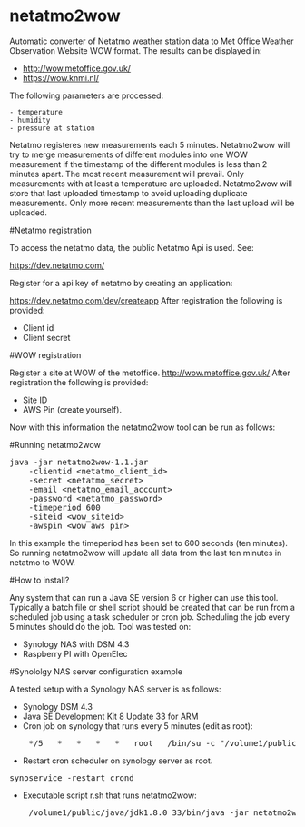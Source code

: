 # netatmo2wow

Automatic converter of Netatmo weather station data to Met Office Weather Observation Website WOW format. The results can be displayed in:

- http://wow.metoffice.gov.uk/
- https://wow.knmi.nl/

The following parameters are processed:

    - temperature
    - humidity
    - pressure at station


Netatmo registeres new measurements each 5 minutes. Netatmo2wow will try to merge measurements of different modules into one WOW measurement if the timestamp of the different modules is less than 2 minutes apart. The most recent measurement will prevail. Only measurements with at least a temperature are uploaded.
Netatmo2wow will store that last uploaded timestamp to avoid uploading duplicate measurements. Only more recent measurements than the last upload will be uploaded.

#Netatmo registration

To access the netatmo data, the public Netatmo Api is used. See:

https://dev.netatmo.com/

Register for a api key of netatmo by creating an application:

https://dev.netatmo.com/dev/createapp
After registration the following is provided:

- Client id
- Client secret


#WOW registration

Register a site at WOW of the metoffice.
http://wow.metoffice.gov.uk/
After registration the following is provided:

- Site ID
- AWS Pin (create yourself).

Now  with this information the netatmo2wow tool can be run as follows:

#Running netatmo2wow
<pre>
java -jar netatmo2wow-1.1.jar
    -clientid &lt;netatmo_client_id&gt;
    -secret &lt;netatmo_secret&gt;
    -email &lt;netatmo_email_account&gt;
    -password &lt;netatmo_password&gt;
    -timeperiod 600
    -siteid &lt;wow_siteid&gt;
    -awspin &lt;wow_aws_pin&gt;
</pre>

In this example the timeperiod has been set to 600 seconds (ten minutes).
So running netatmo2wow will update all data from the last ten minutes in netatmo to WOW.

#How to install?

Any system that can run a Java SE version 6 or higher can use this tool.
Typically a batch file or shell script should be created that can be run from a scheduled job using a task scheduler or cron job.
Scheduling the job every 5 minutes should do the job.
Tool was tested on:

- Synology NAS with DSM 4.3
- Raspberry PI with OpenElec

#Synololgy NAS server configuration example

A tested setup with a Synology NAS server is as follows:

- Synology DSM 4.3
- Java SE Development Kit 8 Update 33 for ARM
- Cron job on synology that runs every 5 minutes (edit as root):
<pre>
    */5   *   *   *   *   root   /bin/su -c "/volume1/public/netatmo/r.sh" admin
</pre>
- Restart cron scheduler on synology server as root.
<pre>
synoservice -restart crond
</pre>
- Executable script r.sh that runs netatmo2wow:
<pre>
    /volume1/public/java/jdk1.8.0_33/bin/java -jar netatmo2wow-1.1.jar -clientid ......
</pre>

